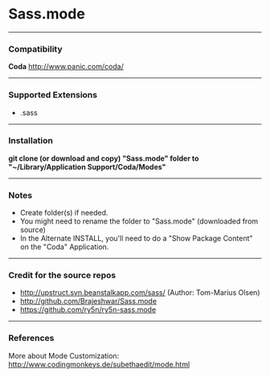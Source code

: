 # Sass.mode

---
### Compatibility

**Coda** http://www.panic.com/coda/

---
### Supported Extensions

 + .sass

---
### Installation

**git clone (or download and copy) "Sass.mode" folder to "~/Library/Application Support/Coda/Modes"**

---
### Notes

  + Create folder(s) if needed.
  + You might need to rename the folder to "Sass.mode" (downloaded from source)
  + In the Alternate INSTALL, you'll need to do a "Show Package Content" on the "Coda" Application.

---
### Credit for the source repos

  + http://upstruct.svn.beanstalkapp.com/sass/ (Author: Tom-Marius Olsen)
  + http://github.com/Brajeshwar/Sass.mode
  + https://github.com/ry5n/ry5n-sass.mode

---
### References

More about Mode Customization: http://www.codingmonkeys.de/subethaedit/mode.html